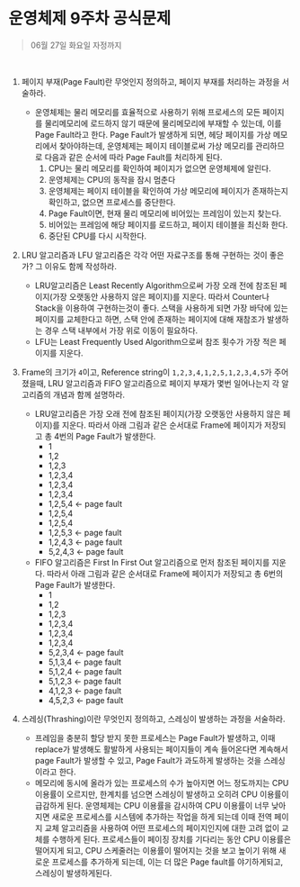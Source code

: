# 운영체제 9주차 공식문제

> 06월 27일 화요일 자정까지

<br>

1. 페이지 부재(Page Fault)란 무엇인지 정의하고, 페이지 부재를 처리하는 과정을 서술하라.
   - 운영체제는 물리 메모리를 효율적으로 사용하기 위해 프로세스의 모든 페이지를 물리메모리에 로드하지 않기 때문에 물리메모리에 부재할 수 있는데, 이를 Page Fault라고 한다. Page Fault가 발생하게 되면, 헤당 페이지를 가상 메모리에서 찾아야하는데, 운영체제는 페이지 테이블로써 가상 메모리를 관리하므로 다음과 같은 순서에 따라 Page Fault를 처리하게 된다.
     1. CPU는 물리 메모리를 확인하여 페이지가 없으면 운영체제에 알린다.
     2. 운영체제는 CPU의 동작을 잠시 멈춘다
     3. 운영체제는 페이지 테이블을 확인하여 가상 메모리에 페이지가 존재하는지 확인하고, 없으면 프로세스를 중단한다.
     4. Page Fault이면, 현재 물리 메모리에 비어있는 프레임이 있는지 찾는다.
     5. 비어있는 프레임에 해당 페이지를 로드하고, 페이지 테이블을 최신화 한다.
     6. 중단된 CPU를 다시 시작한다.
2. LRU 알고리즘과 LFU 알고리즘은 각각 어떤 자료구조를 통해 구현하는 것이 좋은가? 그 이유도 함께 작성하라.

   - LRU알고리즘은 Least Recently Algorithm으로써 가장 오래 전에 참조된 페이지(가장 오랫동안 사용하지 않은 페이지)를 지운다. 따라서 Counter나 Stack을 이용하여 구현하는것이 좋다. 스택을 사용하게 되면 가장 바닥에 있는 페이지를 교체한다고 하면, 스택 안에 존재하는 페이지에 대해 재참조가 발생하는 경우 스택 내부에서 가장 위로 이동이 필요하다.
   - LFU는 Least Frequently Used Algorithm으로써 참조 횟수가 가장 적은 페이지를 지운다. 
3. Frame의 크기가 `4`이고, Reference string이 `1,2,3,4,1,2,5,1,2,3,4,5`가 주어졌을때,
   LRU 알고리즘과 FIFO 알고리즘으로 페이지 부재가 몇번 일어나는지 각 알고리즘의 개념과 함께 설명하라.
   - LRU알고리즘은 가장 오래 전에 참조된 페이지(가장 오랫동안 사용하지 않은 페이지)를 지운다. 따라서 아래 그림과 같은 순서대로 Frame에 페이지가 저장되고 총 4번의 Page Fault가 발생한다.
     - 1
     - 1,2
     - 1,2,3
     - 1,2,3,4
     - 1,2,3,4
     - 1,2,3,4
     - 1,2,5,4 <- page fault
     - 1,2,5,4
     - 1,2,5,4
     - 1,2,5,3 <- page fault
     - 1,2,4,3 <- page fault
     - 5,2,4,3 <- page fault
   - FIFO 알고리즘은 First In First Out 알고리즘으로 먼저 참조된 페이지를 지운다. 따라서 아래 그림과 같은 순서대로 Frame에 페이지가 저장되고 총 6번의 Page Fault가 발생한다.
     - 1
     - 1,2
     - 1,2,3
     - 1,2,3,4
     - 1,2,3,4
     - 1,2,3,4
     - 5,2,3,4 <- page fault
     - 5,1,3,4 <- page fault
     - 5,1,2,4 <- page fault
     - 5,1,2,3 <- page fault 
     - 4,1,2,3 <- page fault
     - 4,5,2,3 <- page fault
4. 스레싱(Thrashing)이란 무엇인지 정의하고, 스레싱이 발생하는 과정을 서술하라.
   - 프레임을 충분히 할당 받지 못한 프로세스는 Page Fault가 발생하고, 이때 replace가 발생해도 활발하게 사용되는 페이지들이 계속 들어온다면 계속해서 page Fault가 발생할 수 있고, Page Fault가 과도하게 발생하는 것을 스레싱이라고 한다. 
   - 메모리에 동시에 올라가 있는 프로세스의 수가 높아지면 어느 정도까지는 CPU 이용률이 오르지만, 한계치를 넘으면 스레싱이 발생하고 오히려 CPU 이용률이 급감하게 된다. 운영체제는 CPU 이용률을 감시하여 CPU 이용률이 너무 낮아지면 새로운 프로세스를 시스템에 추가하는 작업을 하게 되는데 이때 전역 페이지 교체 알고리즘을 사용하여 어떤 프로세스의 페이지인지에 대한 고려 없이 교체를 수행하게 된다. 프로세스들이 페이징 장치를 기다리는 동안 CPU 이용률은 떨어지게 되고, CPU 스케줄러는 이용률이 떨어지는 것을 보고 높이기 위해 새로운 프로세스를 추가하게 되는데, 이는 더 많은 Page fault를 야기하게되고, 스레싱이 발생하게된다.

